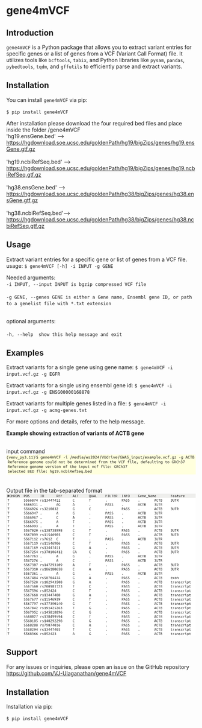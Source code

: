 # gene4mVCF

## Introduction
`gene4mVCF` is a Python package that allows you to extract variant entries for specific genes or a list of genes from a VCF (Variant Call Format) file. It utilizes tools like `bcftools`, `tabix`, and Python libraries like `pysam`, `pandas`, `pybedtools`, `tqdm`, and `gffutils` to efficiently parse and extract variants.

## Installation

You can install `gene4mVCF` via pip:

`$ pip install gene4mVCF`

After installation please download the four required bed files and place inside the folder /gene4mVCF
<br>'hg19.ensGene.bed' --> https://hgdownload.soe.ucsc.edu/goldenPath/hg19/bigZips/genes/hg19.ensGene.gtf.gz </br>
<br>'hg19.ncbiRefSeq.bed' --> https://hgdownload.soe.ucsc.edu/goldenPath/hg19/bigZips/genes/hg19.ncbiRefSeq.gtf.gz </br>
<br>'hg38.ensGene.bed' --> https://hgdownload.soe.ucsc.edu/goldenPath/hg38/bigZips/genes/hg38.ensGene.gtf.gz </br>
<br>'hg38.ncbiRefSeq.bed'--> https://hgdownload.soe.ucsc.edu/goldenPath/hg38/bigZips/genes/hg38.ncbiRefSeq.gtf.gz </br>

## Usage
Extract variant entries for a specific gene or list of genes from a VCF file.
<br>usage: `$ gene4mVCF [-h] -i INPUT -g GENE`</br>

Needed arguments:
 <br>`-i INPUT, --input INPUT is bgzip compressed VCF file`</br>
 <br>`-g GENE, --genes GENE is either a Gene name, Ensembl gene ID, or path to a genelist file with *.txt extension`</br>


<br>optional arguments:</br>
   <br>`-h, --help  show this help message and exit`</br>
  
## Examples
Extract variants for a single gene using gene name:
`$ gene4mVCF -i input.vcf.gz -g EGFR`

Extract variants for a single using ensembl gene id:
`$ gene4mVCF -i input.vcf.gz -g ENSG00000168878`

Extract variants for multiple genes listed in a file:
`$ gene4mVCF -i input.vcf.gz -g acmg-genes.txt`

For more options and details, refer to the help message.

**Example showing extraction of variants of ACTB gene**

<br>input command</br>
![Example Image](images/input.png)

<br>Output file in the tab-separated format</br>
![Example Image](images/ACTB.png)


## Support
For any issues or inquiries, please open an issue on the GitHub repository https://github.com/VJ-Ulaganathan/gene4mVCF


## Installation

Installation via pip:

`$ pip install gene4mVCF`


